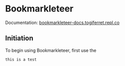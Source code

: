 # Bookmarkleteer
Documentation: [bookmarkleteer-docs.togiferret.repl.co](https://bookmarkleteer-docs.togiferret.repl.co/)
## Initiation
To begin using Bookmarkleteer, first use the
```
this is a test

```